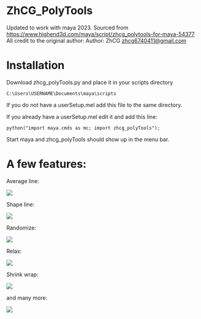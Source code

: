 # ZhCG_PolyTools

Updated to work with maya 2023. Sourced from https://www.highend3d.com/maya/script/zhcg_polytools-for-maya-54377
All credit to the original author:
Author: ZhCG
zhcg6740411@gmail.com

# Installation

Download zhcg_polyTools.py and place it in your scripts directory

`C:\Users\USERNAME\Documents\maya\scripts`

If you do not have a userSetup.mel add this file to the same directory.


If you already have a userSetup.mel edit it and add this line:

`python("import maya.cmds as mc; import zhcg_polyTools");`

Start maya and zhcg_polyTools should show up in the menu bar.

# A few features:
Average line:

![](https://i.imgur.com/NjPfuKp.gif)

Shape line:

![](https://i.imgur.com/BAH6KXy.gif)

Randomize:

![](https://i.imgur.com/PHw2pAc.gif)

Relax:

![](https://i.imgur.com/jcP8tWN.gif)

Shrink wrap:

![](https://i.imgur.com/bPMMtVt.gif)

and many more:

![](https://i.imgur.com/uGUiNBP.png)
